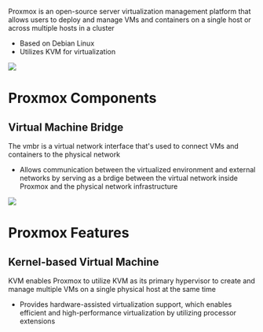 Proxmox is an open-source server virtualization management platform that allows users to deploy and manage VMs and containers on a single host or across multiple hosts in a cluster

* Based on Debian Linux
* Utilizes KVM for virtualization

![](https://github.com/JonmarCorpuz/SecondBrain/blob/main/Assets/Whitespace.png)

# Proxmox Components

## Virtual Machine Bridge

The vmbr is a virtual network interface that's used to connect VMs and containers to the physical network

* Allows communication between the virtualized environment and external networks by serving as a brdige between the virtual network inside Proxmox and the physical network infrastructure

![](https://github.com/JonmarCorpuz/SecondBrain/blob/main/Assets/Whitespace.png)

# Proxmox Features

## Kernel-based Virtual Machine

KVM enables Proxmox to utilize KVM as its primary hypervisor to create and manage multiple VMs on a single physical host at the same time

* Provides hardware-assisted virtualization support, which enables efficient and high-performance virtualization by utilizing processor extensions
